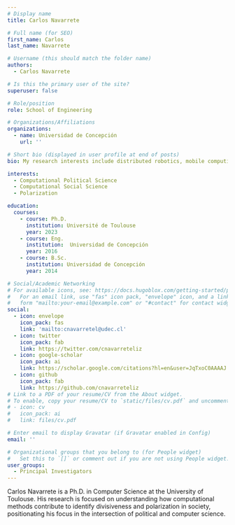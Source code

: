 ```yaml
---
# Display name
title: Carlos Navarrete

# Full name (for SEO)
first_name: Carlos
last_name: Navarrete

# Username (this should match the folder name)
authors:
  - Carlos Navarrete

# Is this the primary user of the site?
superuser: false

# Role/position
role: School of Engineering

# Organizations/Affiliations
organizations:
  - name: Universidad de Concepción
    url: ''

# Short bio (displayed in user profile at end of posts)
bio: My research interests include distributed robotics, mobile computing and programmable matter.

interests:
  - Computational Political Science
  - Computational Social Science
  - Polarization

education:
  courses:
    - course: Ph.D. 
      institution: Université de Toulouse
      year: 2023
    - course: Eng.
      institution:  Universidad de Concepción
      year: 2016
    - course: B.Sc.
      institution: Universidad de Concepción
      year: 2014

# Social/Academic Networking
# For available icons, see: https://docs.hugoblox.com/getting-started/page-builder/#icons
#   For an email link, use "fas" icon pack, "envelope" icon, and a link in the
#   form "mailto:your-email@example.com" or "#contact" for contact widget.
social:
  - icon: envelope
    icon_pack: fas
    link: 'mailto:cnavarretel@udec.cl'
  - icon: twitter
    icon_pack: fab
    link: https://twitter.com/cnavarreteliz
  - icon: google-scholar
    icon_pack: ai
    link: https://scholar.google.com/citations?hl=en&user=JqTxoC0AAAAJ
  - icon: github
    icon_pack: fab
    link: https://github.com/cnavarreteliz
# Link to a PDF of your resume/CV from the About widget.
# To enable, copy your resume/CV to `static/files/cv.pdf` and uncomment the lines below.
# - icon: cv
#   icon_pack: ai
#   link: files/cv.pdf

# Enter email to display Gravatar (if Gravatar enabled in Config)
email: ''

# Organizational groups that you belong to (for People widget)
#   Set this to `[]` or comment out if you are not using People widget.
user_groups:
  - Principal Investigators
---
```


Carlos Navarrete is a Ph.D. in Computer Science at the University of Toulouse. His research is focused on understanding how computational methods contribute to identify divisiveness and polarization in society, positionating his focus in the intersection of political and computer science.
